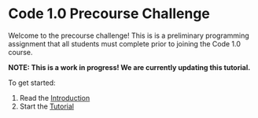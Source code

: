 # Code 1.0 Precourse Challenge


Welcome to the precourse challenge! This is is a preliminary programming
assignment that all students must complete prior to joining the Code 1.0
course.

**NOTE: This is a work in progress! We are currently updating this tutorial.**

To get started:

1. Read the [Introduction](tutorial/intruction.md)
2. Start the [Tutorial](tutorial/tutorial.md)

